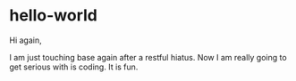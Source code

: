 # hello-world

Hi again,

I am just touching base again after a restful hiatus. 
Now I am really going to get serious with is coding. 
It is fun.
